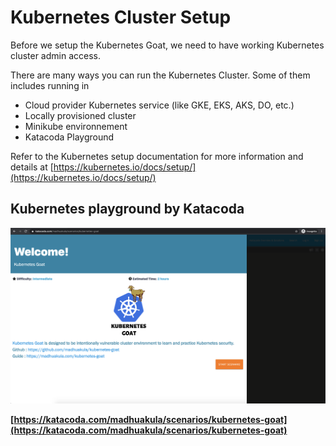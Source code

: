 # Kubernetes Cluster Setup

Before we setup the Kubernetes Goat, we need to have working Kubernetes cluster admin access.

There are many ways you can run the Kubernetes Cluster. Some of them includes running in

* Cloud provider Kubernetes service (like GKE, EKS, AKS, DO, etc.)
* Locally provisioned cluster
* Minikube environnement
* Katacoda Playground

Refer to the Kubernetes setup documentation for more information and details at [https://kubernetes.io/docs/setup/](https://kubernetes.io/docs/setup/)

## Kubernetes playground by Katacoda

[![Kubernetes playground by Katacoda](images/kubernetes-goat-katacoda.png)](https://katacoda.com/madhuakula/scenarios/kubernetes-goat)

**[https://katacoda.com/madhuakula/scenarios/kubernetes-goat](https://katacoda.com/madhuakula/scenarios/kubernetes-goat)**
